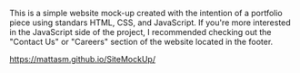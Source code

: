 This is a simple website mock-up created with the intention of a portfolio piece using standars HTML, CSS, and JavaScript.
If you're more interested in the JavaScript side of the project, I recommended checking out the "Contact Us" or "Careers" section of the website located in the footer.

https://mattasm.github.io/SiteMockUp/
